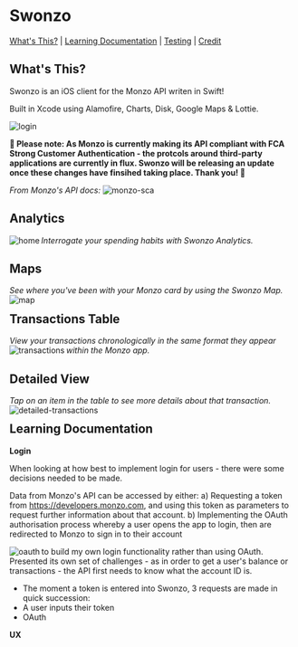 # Swonzo

[What's This?](#whats-this) | [Learning Documentation](#learning-documentation) | [Testing](#Testing)  | [Credit](#Credit) 

## What's This?

Swonzo is an iOS client for the Monzo API writen in Swift!

Built in Xcode using Alamofire, Charts, Disk, Google Maps & Lottie.

<img src="../master/Swonzo/Mockups/login.png" alt="login"/>

**🚧 Please note: As Monzo is currently making its API compliant with FCA Strong Customer Authentication - the protcols around third-party applications are currently in flux. Swonzo will be releasing an update once these changes have finsihed taking place. Thank you! 🚧**

*From Monzo's API docs:*
<img src="../master/Swonzo/Mockups/SCA.png" alt="monzo-sca"/>

## Analytics
*Interrogate your spending habits with Swonzo Analytics.*
<img align="left" src="../master/Swonzo/Mockups/home.png" alt="home">

## Maps 
*See where you've been with your Monzo card by using the Swonzo Map.*
<img align="left" src="../master/Swonzo/Mockups/map.png" alt="map">

## Transactions Table
*View your transactions chronologically in the same format they appear within the Monzo app.*
<img align="left" src="../master/Swonzo/Mockups/transactions.png" alt="transactions">

## Detailed View
*Tap on an item in the table to see more details about that transaction.*
<img align="left" src="../master/Swonzo/Mockups/detailedTransactions.png" alt="detailed-transactions">

## Learning Documentation

**Login**

When looking at how best to implement login for users - there were some decisions needed to be made.

Data from Monzo's API can be accessed by either:
a) Requesting a token from https://developers.monzo.com, and using this token as parameters to request further information about that account.
b) Implementing the OAuth authorisation process whereby a user opens the app to login, then are redirected to Monzo to sign in to their account 

  to build my own login functionality rather than using OAuth.
<img align="left" src="../readme-refactor/Swonzo/Mockups/oauth-tradeoff.png" alt="oauth">
Presented its own set of challenges - as in order to get a user's balance or transactions - the API first needs to know what the account ID is.
- The moment a token is entered into Swonzo, 3 requests are made in quick succession:
- A user inputs their token
- OAuth

**UX**